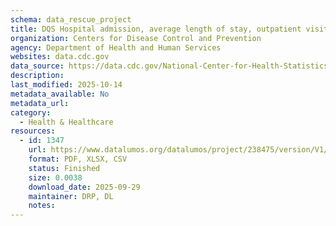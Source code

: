```yaml
---
schema: data_rescue_project 
title: DQS Hospital admission, average length of stay, outpatient visits, and outpatient surgery by type of ownership and size of hospital United States
organization: Centers for Disease Control and Prevention
agency: Department of Health and Human Services
websites: data.cdc.gov
data_source: https://data.cdc.gov/National-Center-for-Health-Statistics/DQS-Hospital-admission-average-length-of-stay-outp/4q35-rqzk/about_data
description: 
last_modified: 2025-10-14
metadata_available: No
metadata_url: 
category:
  - Health & Healthcare 
resources:
  - id: 1347
    url: https://www.datalumos.org/datalumos/project/238475/version/V1/view
    format: PDF, XLSX, CSV
    status: Finished
    size: 0.0038
    download_date: 2025-09-29
    maintainer: DRP, DL
    notes: 
---
```

